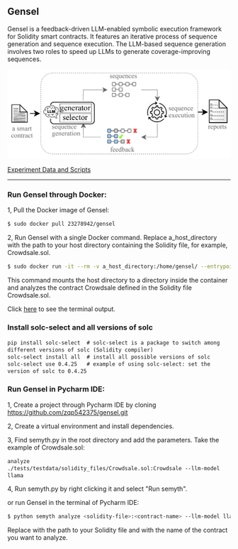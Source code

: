 
##  Gensel ##

Gensel is a feedback-driven LLM-enabled symbolic execution framework for Solidity smart contracts. It features an iterative process of sequence generation and sequence execution. The LLM-based sequence generation involves two roles to speed up LLMs to generate coverage-improving sequences.

![Alt text](./example_output/gensel_overview.jpg)



[Experiment Data and Scripts](https://github.com/zqp542375/gensel_exp_scripts_and_data)


<hr>

###  Run Gensel through Docker: 

1, Pull the Docker image of Gensel:
```bash
$ sudo docker pull 23278942/gensel
```

2, Run Gensel with a single Docker command. Replace a_host_directory with the path to your host directory containing the Solidity file, for example, Crowdsale.sol.
```bash
$ sudo docker run -it --rm -v a_host_directory:/home/gensel/ --entrypoint semyth 3278942/gensel ./Crowdsale.sol:Crowdsale
```
This command mounts the host directory to a directory inside the container and analyzes the contract Crowdsale defined in the Solidity file Crowdsale.sol.




Click [here](./example_output/Crowdsale.sol_terminal_output_llm_based.txt) to see the terminal output.




### Install solc-select and all versions of solc
```
pip install solc-select  # solc-select is a package to switch among different versions of solc (Solidity compiler)
solc-select install all  # install all possible versions of solc 
solc-select use 0.4.25   # example of using solc-select: set the version of solc to 0.4.25
```


### Run Gensel in Pycharm IDE:

1, Create a project through Pycharm IDE by cloning https://github.com/zqp542375/gensel.git

2, Create a virtual environment and install dependencies.

3, Find semyth.py in the root directory and add the parameters. Take the example of Crowdsale.sol:
```
analyze
./tests/testdata/solidity_files/Crowdsale.sol:Crowdsale --llm-model llama 
```
4, Run semyth.py by right clicking it and select "Run semyth".

or run Gensel in the terminal of Pycharm IDE:

```bash
$ python semyth analyze <solidity-file>:<contract-name> --llm-model llama
```
Replace <solidity-file> with the path to your Solidity file and <contract-name> with the name of the contract you want to analyze. 


